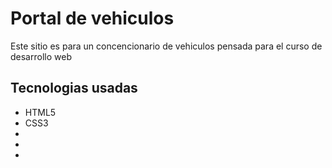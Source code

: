 <h1>Portal de vehiculos </h1>
<p>Este sitio es para un concencionario de vehiculos pensada para el curso de desarrollo web</p>

<h2>Tecnologias usadas</h2>
<ul>
<li>HTML5</li>
<li>CSS3</li>
<li></li>
<li></li>
<li></li>
</ul>
